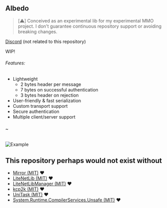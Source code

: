 ## Albedo

> [:warning:] Conceived as an experimental lib for my experimental MMO project. I don't guarantee continuous repository support or avoiding breaking changes.

[Discord](https://discord.gg/Gg8bKVB7fs) (not related to this repository)

WIP!

###### Features:
- Lightweight
	- 2 bytes header per message
	- 7 bytes on successful authentication
	- 3 bytes header on rejection
- User-friendly & fast serialization
- Custom transport support
- Secure authentication
- Multiple client/server support

###### ~
![Example](https://user-images.githubusercontent.com/115415388/195846737-30e1471c-375a-4abd-b6c9-9420b2607104.gif)

## This repository perhaps would not exist without
- [Mirror (MIT)](https://github.com/vis2k/Mirror) :heart:
- [LiteNetLib (MIT)](https://github.com/RevenantX/LiteNetLib) :heart:
- [LiteNetLibManager (MIT)](https://github.com/insthync/LiteNetLibManager) :heart:
- [kcp2k (MIT)](https://github.com/vis2k/kcp2k) :heart:
- [UniTask (MIT)](https://github.com/Cysharp/UniTask) :heart:
- [System.Runtime.CompilerServices.Unsafe (MIT)](https://www.nuget.org/packages/System.Runtime.CompilerServices.Unsafe/) :heart:
